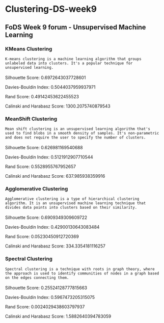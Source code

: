 # Clustering-DS-week9
## FoDS Week 9 forum - Unsupervised Machine Learning

### KMeans Clustering
```K-means clustering is a machine learning algorithm that groups unlabeled data into clusters. It's a popular technique for unsupervised learning.```<br></br>
Silhouette Score: 0.6972643037728601

Davies-Bouldin Index: 0.5044037959937971

Rand Score: 0.49142453622455523

Calinski and Harabasz Score: 1300.2075740879543


### MeanShift Clustering
```Mean shift clustering is an unsupervised learning algorithm that's used to find blobs in a smooth density of samples. It's non-parametric and does not require the user to specify the number of clusters.```<br></br>
Silhouette Score: 0.626981169540688

Davies-Bouldin Index: 0.5121912907710544

Rand Score: 0.5528955767952657

Calinski and Harabasz Score: 637.985938359916

### Agglomerative Clustering
```Agglomerative clustering is a type of hierarchical clustering algorithm. It is an unsupervised machine learning technique that divides data points into clusters based on their similarity.```<br></br>
Silhouette Score: 0.6909349309609722

Davies-Bouldin Index: 0.42900130643083484

Rand Score: 0.05230450912720369

Calinski and Harabasz Score: 334.3354181116257

### Spectral Clustering
```Spectral clustering is a technique with roots in graph theory, where the approach is used to identify communities of nodes in a graph based on the edges connecting them. ```<br></br>
Silhouette Score: 0.25524128777815663

Davies-Bouldin Index: 0.5967473205315075

Rand Score: 0.0024029438603797937

Calinski and Harabasz Score: 1.5882640394783059
